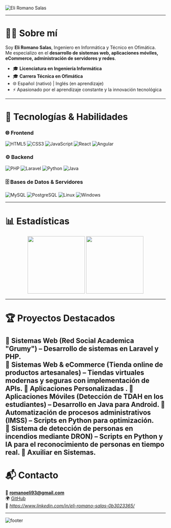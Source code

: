 <!-- Banner minimalista oscuro -->
![Eli Romano Salas](https://capsule-render.vercel.app/api?type=waving&color=0:0f2027,100:2c5364&height=200&section=header&text=Eli%20Romano%20Salas&fontSize=42&fontColor=ffffff&animation=fadeIn&fontAlignY=38&desc=Ingeniero%20Informático%20%7C%20Full%20Stack%20Developer&descSize=20&descAlignY=60)

---

# 👨‍💻 Sobre mí  

Soy **Eli Romano Salas**, Ingeniero en Informática y Técnico en Ofimática.  
Me especializo en el **desarrollo de sistemas web, aplicaciones móviles, eCommerce, administración de servidores y redes**.  

- 🎓 **Licenciatura en Ingeniería Informática**  
- 🎓 **Carrera Técnica en Ofimática**  
- 🌐 Español (nativo) | Inglés (en aprendizaje)  
- ⚡ Apasionado por el aprendizaje constante y la innovación tecnológica  

---

# 🚀 Tecnologías & Habilidades  

### 🌐 Frontend  
![HTML5](https://img.shields.io/badge/HTML5-1a1a1a?style=for-the-badge&logo=html5&logoColor=E34F26)
![CSS3](https://img.shields.io/badge/CSS3-1a1a1a?style=for-the-badge&logo=css3&logoColor=1572B6)
![JavaScript](https://img.shields.io/badge/JavaScript-1a1a1a?style=for-the-badge&logo=javascript&logoColor=F7DF1E)
![React](https://img.shields.io/badge/React-1a1a1a?style=for-the-badge&logo=react&logoColor=61DAFB)
![Angular](https://img.shields.io/badge/Angular-1a1a1a?style=for-the-badge&logo=angular&logoColor=DD0031)

### ⚙️ Backend  
![PHP](https://img.shields.io/badge/PHP-1a1a1a?style=for-the-badge&logo=php&logoColor=777BB4)
![Laravel](https://img.shields.io/badge/Laravel-1a1a1a?style=for-the-badge&logo=laravel&logoColor=FF2D20)
![Python](https://img.shields.io/badge/Python-1a1a1a?style=for-the-badge&logo=python&logoColor=3776AB)
![Java](https://img.shields.io/badge/Java-1a1a1a?style=for-the-badge&logo=java&logoColor=007396)

### 🗄️ Bases de Datos & Servidores  
![MySQL](https://img.shields.io/badge/MySQL-1a1a1a?style=for-the-badge&logo=mysql&logoColor=005C84)
![PostgreSQL](https://img.shields.io/badge/PostgreSQL-1a1a1a?style=for-the-badge&logo=postgresql&logoColor=316192)
![Linux](https://img.shields.io/badge/Linux-1a1a1a?style=for-the-badge&logo=linux&logoColor=FCC624)
![Windows](https://img.shields.io/badge/Windows-1a1a1a?style=for-the-badge&logo=windows&logoColor=0078D6)

---

# 📊 Estadísticas  

<p align="center">
  <img src="https://github-readme-stats.vercel.app/api?username=Eli676&show_icons=true&theme=github_dark&hide_border=true&count_private=true" height="180" />
  <img src="https://github-readme-stats.vercel.app/api/top-langs/?username=Eli676&layout=compact&theme=github_dark&hide_border=true" height="180" />
</p>

---

# 🏆 Proyectos Destacados  

🔹 **Sistemas Web (Red Social Academica "Grumy")** – Desarrollo de sistemas en Laravel y PHP.  
🔹 **Sistemas Web & eCommerce (Tienda online de productos artesanales)** – Tiendas virtuales modernas y seguras con implementación de APIs.
🔹 **Aplicaciones Personalizadas** .
🔹 **Aplicaciones Móviles (Detección de TDAH en los estudiantes)** – Desarrollo en Java para Android.
🔹 **Automatización de procesos administrativos (IMSS)** – Scripts en Python para optimización.  
🔹 **Sistema de detección de personas en incendios mediante DRON)** – Scripts en Python y IA para el reconocimiento de personas en tiempo real.
🔹 **Axuiliar en Sistemas**. 
---

# 📬 Contacto  

📧 **romanoeli93@gmail.com**  
🌍 [GitHub](https://github.com/Eli676)  
💼 *https://www.linkedin.com/in/eli-romano-salas-0b3023365/*  

---

<!-- Footer profesional oscuro -->
![footer](https://capsule-render.vercel.app/api?type=waving&color=0:0f2027,100:2c5364&height=120&section=footer)
